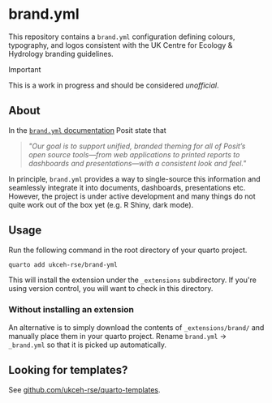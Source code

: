 # brand.yml

This repository contains a `brand.yml` configuration defining colours, typography, and logos consistent with the UK Centre for Ecology & Hydrology branding guidelines.

> [!IMPORTANT]
> This is a work in progress and should be considered _unofficial_.


## About

In the [`brand.yml` documentation](https://posit-dev.github.io/brand-yml/) Posit state that

> _"Our goal is to support unified, branded theming for all of Posit’s open source tools—from web applications to printed reports to dashboards and presentations—with a consistent look and feel."_

In principle, `brand.yml` provides a way to single-source this information and seamlessly integrate it into documents, dashboards, presentations etc.
However, the project is under active development and many things do not quite work out of the box yet (e.g. R Shiny, dark mode).


## Usage

Run the following command in the root directory of your quarto project.

```bash
quarto add ukceh-rse/brand-yml
```

This will install the extension under the `_extensions` subdirectory.
If you're using version control, you will want to check in this directory.


### Without installing an extension

An alternative is to simply download the contents of `_extensions/brand/` and manually place them in your quarto project. Rename `brand.yml` -> `_brand.yml` so that it is picked up automatically.


## Looking for templates?

See [github.com/ukceh-rse/quarto-templates](https://github.com/ukceh-rse/quarto-templates).
